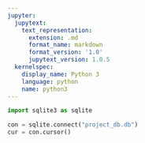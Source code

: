 ```yaml
---
jupyter:
  jupytext:
    text_representation:
      extension: .md
      format_name: markdown
      format_version: '1.0'
      jupytext_version: 1.0.5
  kernelspec:
    display_name: Python 3
    language: python
    name: python3
---
```


```python
import sqlite3 as sqlite
```

```python
con = sqlite.connect("project_db.db")
cur = con.cursor()
```
